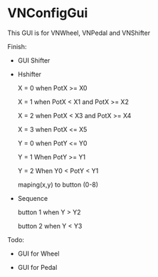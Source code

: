 # VNConfigGui
This GUI is for VNWheel, VNPedal and VNShifter

Finish:
- GUI Shifter

 + Hshifter
 
	X = 0 when PotX >= X0
	
	X = 1 when PotX < X1 and PotX >= X2
	
	X = 2 when PotX < X3 and PotX >= X4
	
	X = 3 when PotX <= X5 
	
	Y = 0 when PotY <= Y0
	
	Y = 1 When PotY >= Y1
	
	Y = 2 When  Y0 < PotY < Y1
	
    maping(x,y) to button (0-8)  
	
 + Sequence
 
	button 1 when Y > Y2  
	
	button 2 when Y < Y3
	
Todo:

- GUI for Wheel

- GUI for Pedal
